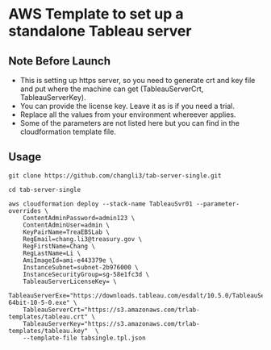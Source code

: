 # AWS Template to set up a standalone Tableau server

## Note Before Launch
* This is setting up https server, so you need to generate crt and key file and put where the machine can get (TableauServerCrt, TableauServerKey).
* You can provide the license key. Leave it as is if you need a trial.
* Replace all the values from your environment whereever applies.
* Some of the parameters are not listed here but you can find in the cloudformation template file.


## Usage

```
git clone https://github.com/changli3/tab-server-single.git

cd tab-server-single

aws cloudformation deploy --stack-name TableauSvr01 --parameter-overrides \
	ContentAdminPassword=admin123 \
	ContentAdminUser=admin \
	KeyPairName=TreaEBSLab \
	RegEmail=chang.li3@treasury.gov \
	RegFirstName=Chang \
	RegLastName=Li \
	AmiImageId=ami-e443379e \
	InstanceSubnet=subnet-2b976000 \
	InstanceSecurityGroup=sg-58e1fc3d \
    TableauServerLicenseKey= \
	TableauServerExe="https://downloads.tableau.com/esdalt/10.5.0/TableauServer-64bit-10-5-0.exe" \
    TableauServerCrt="https://s3.amazonaws.com/trlab-templates/tableau.crt" \
    TableauServerKey="https://s3.amazonaws.com/trlab-templates/tableau.key"  \
    --template-file tabsingle.tpl.json
```

